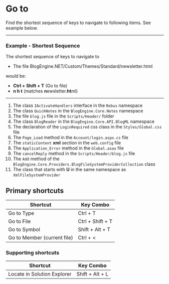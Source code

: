 # Go to

Find the shortest sequence of keys to navigate to following items. See example below.

---
### Example - Shortest Sequence

The shortest sequence of keys to navigate to

*  The file BlogEngine.NET/Custom/Themes/Standard/newsletter.html
  
would be:

* **Ctrl + Shift + T** (Go to file)
*  **n h t** (matches **n**ewsletter.**ht**ml)
---

1. The class `IActivateHandlers` interface in the `Rebus` namespace
2. The class `QuickNotes` in the `BlogEngine.Core.Notes` namespace
3. The file `blog.js` file in the `Scripts/Header/` folder
4. The class `BlogReader` in the `BlogEngine.Core.API.BlogML` namespace
5. The declaration of the `LoginRequired` css class in the `Styles/Global.css` file
6. The `Page_Load` method in the `Account/login.aspx.cs` file
7. The `staticContent` **xml** section in the `web.config` file
8. The `Application_Error` method in the `Global.asax` file
9. The `cancelReply` method in the `Scripts/Header/blog.js` file
10. The `Add` method of the `BlogEngine.Core.Providers.BlogFileSystemProviderCollection` class
11. The class that starts with **U** in the same namespace as `XmlFileSystemProvider`


## Primary shortcuts

Shortcut | Key Combo
--- | ---
Go to Type | Ctrl + T
Go to File | Ctrl + Shift + T
Go to Symbol | Shift + Alt + T
Go to Member (current file) | Ctrl + <

### Supporting shortcuts

Shortcut | Key Combo
--- | ---
Locate in Solution Explorer | Shift + Alt + L